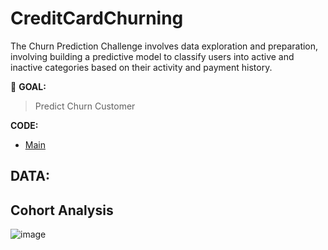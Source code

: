 # CreditCardChurning
The Churn Prediction Challenge involves data exploration and preparation, involving building a predictive model to classify users into active and inactive categories based on their activity and payment history.

:round_pushpin: **GOAL:**
> Predict Churn Customer

**CODE:** 
- [Main](./main.ipynb)

**DATA:**
- 

## Cohort Analysis
![image](https://github.com/terjirapat/CreditCardChurning/assets/77285026/2377cdae-a31e-424b-ba90-52709bf00e07)
